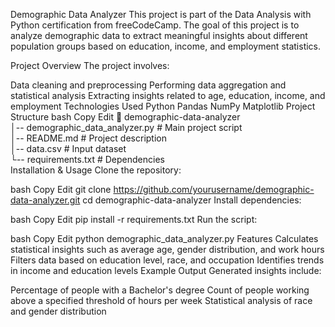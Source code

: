 Demographic Data Analyzer
This project is part of the Data Analysis with Python certification from freeCodeCamp. The goal of this project is to analyze demographic data to extract meaningful insights about different population groups based on education, income, and employment statistics.

Project Overview
The project involves:

Data cleaning and preprocessing
Performing data aggregation and statistical analysis
Extracting insights related to age, education, income, and employment
Technologies Used
Python
Pandas
NumPy
Matplotlib
Project Structure
bash
Copy
Edit
📂 demographic-data-analyzer  
│-- demographic_data_analyzer.py  # Main project script  
│-- README.md                     # Project description  
│-- data.csv                       # Input dataset  
└-- requirements.txt                # Dependencies  
Installation & Usage
Clone the repository:

bash
Copy
Edit
git clone https://github.com/yourusername/demographic-data-analyzer.git
cd demographic-data-analyzer
Install dependencies:

bash
Copy
Edit
pip install -r requirements.txt
Run the script:

bash
Copy
Edit
python demographic_data_analyzer.py
Features
Calculates statistical insights such as average age, gender distribution, and work hours
Filters data based on education level, race, and occupation
Identifies trends in income and education levels
Example Output
Generated insights include:

Percentage of people with a Bachelor's degree
Count of people working above a specified threshold of hours per week
Statistical analysis of race and gender distribution

